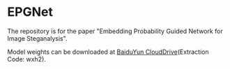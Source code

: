 # EPGNet

The repository is for the paper "Embedding Probability Guided Network for Image Steganalysis".

Model weights can be downloaded at [BaiduYun CloudDrive](https://pan.baidu.com/s/1Yj6DvXoi-Kbstsm6LqHT0g)(Extraction Code: wxh2).

